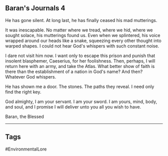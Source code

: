 ## Baran's Journals 4
He has gone silent. At long last, he has finally ceased his mad mutterings.

It was inescapable. No matter where we tread, where we hid, where we sought solace, his mutterings found us. Even when we splintered, his voice wrapped around our heads like a snake, squeezing every other thought into warped shapes. I could not hear God's whispers with such constant noise.

I dare not visit him now. I want only to escape this prison and punish that insolent blasphemer, Caeserius, for her foolishness. Then, perhaps, I will return here with an army, and take the Atlas. What better show of faith is there than the establishment of a nation in God's name? And then? Whatever God whispers.

He has shown me a door. The stones. The paths they reveal. I need only find the right key.

God almighty, I am your servant. I am your sword. I am yours, mind, body, and soul, and I promise I will deliver unto you all you wish to have.

Baran, the Blessed

---
## Tags
#EnvironmentalLore 